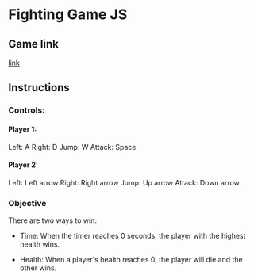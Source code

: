 # Fighting Game JS

## Game link
[link](https://lethalisumbra.github.io/FightingGameJS/)

## Instructions

### Controls:
#### Player 1:
Left: A
Right: D
Jump: W
Attack: Space

#### Player 2:
Left: Left arrow
Right: Right arrow
Jump: Up arrow
Attack: Down arrow

### Objective
There are two ways to win:

- Time: When the timer reaches 0 seconds,
  the player with the highest health wins.
  
- Health: When a player's health reaches 0,
  the player will die and the other wins.
